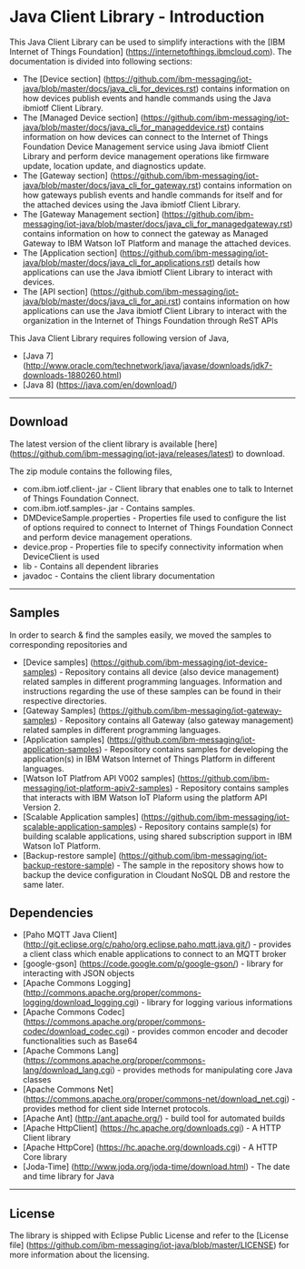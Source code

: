 Java Client Library - Introduction
============================================

This Java Client Library can be used to simplify interactions with the [IBM Internet of Things Foundation] (https://internetofthings.ibmcloud.com). The documentation is divided into following sections:  

- The [Device section] (https://github.com/ibm-messaging/iot-java/blob/master/docs/java_cli_for_devices.rst) contains information on how devices publish events and handle commands using the Java ibmiotf Client Library. 
- The [Managed Device section] (https://github.com/ibm-messaging/iot-java/blob/master/docs/java_cli_for_manageddevice.rst) contains information on how devices can connect to the Internet of Things Foundation Device Management service using Java ibmiotf Client Library and perform device management operations like firmware update, location update, and diagnostics update.
- The [Gateway section] (https://github.com/ibm-messaging/iot-java/blob/master/docs/java_cli_for_gateway.rst) contains information on how gateways publish events and handle commands for itself and for the attached devices using the Java ibmiotf Client Library. 
- The [Gateway Management section] (https://github.com/ibm-messaging/iot-java/blob/master/docs/java_cli_for_managedgateway.rst) contains information on how to connect the gateway as Managed Gateway to IBM Watson IoT Platform and manage the attached devices.
- The [Application section] (https://github.com/ibm-messaging/iot-java/blob/master/docs/java_cli_for_applications.rst) details how applications can use the Java ibmiotf Client Library to interact with devices.
- The [API section] (https://github.com/ibm-messaging/iot-java/blob/master/docs/java_cli_for_api.rst)  contains information on how applications can use the Java ibmiotf Client Library to interact with the organization in the Internet of Things Foundation through ReST APIs

This Java Client Library requires following version of Java,

*  [Java 7] (http://www.oracle.com/technetwork/java/javase/downloads/jdk7-downloads-1880260.html)
*  [Java 8] (https://java.com/en/download/)

----

Download
-------------------------------------------------------------------------------
The latest version of the client library is available [here] (https://github.com/ibm-messaging/iot-java/releases/latest) to download.

The zip module contains the following files,

* com.ibm.iotf.client-<version>.jar - Client library that enables one to talk to Internet of Things Foundation Connect.
* com.ibm.iotf.samples-<version>.jar - Contains samples.
* DMDeviceSample.properties - Properties file used to configure the list of options required to connect to Internet of Things Foundation Connect and perform device management operations.
* device.prop - Properties file to specify connectivity information when DeviceClient is used
* lib - Contains all dependent libraries
* javadoc - Contains the client library documentation

----

Samples
-------------------------------------------------------------------------------
In order to search & find the samples easily, we moved the samples to corresponding repositories and 

* [Device samples] (https://github.com/ibm-messaging/iot-device-samples) - Repository contains all device (also device management) related samples in different programming languages. Information and instructions regarding the use of these samples can be found in their respective directories.
* [Gateway Samples] (https://github.com/ibm-messaging/iot-gateway-samples) - Repository contains all Gateway (also gateway management) related samples in different programming languages.
* [Application samples] (https://github.com/ibm-messaging/iot-application-samples) - Repository contains samples for developing the application(s) in IBM Watson Internet of Things Platform in different languages.
* [Watson IoT Platfrom API V002 samples] (https://github.com/ibm-messaging/iot-platform-apiv2-samples) - Repository contains samples that interacts with IBM Watson IoT Plaform using the platform API Version 2.
* [Scalable Application samples] (https://github.com/ibm-messaging/iot-scalable-application-samples) - Repository contains sample(s) for building scalable applications, using shared subscription support in IBM Watson IoT Platform.
* [Backup-restore sample] (https://github.com/ibm-messaging/iot-backup-restore-sample) - The sample in the repository shows how to backup the device configuration in Cloudant NoSQL DB and restore the same later.


Dependencies
-------------------------------------------------------------------------------

-  [Paho MQTT Java Client] (http://git.eclipse.org/c/paho/org.eclipse.paho.mqtt.java.git/) - provides a client class which enable applications to connect to an MQTT broker
-  [google-gson] (https://code.google.com/p/google-gson/) - library for interacting with JSON objects
-  [Apache Commons Logging] (http://commons.apache.org/proper/commons-logging/download_logging.cgi) - library for logging various informations
-  [Apache Commons Codec] (https://commons.apache.org/proper/commons-codec/download_codec.cgi) - provides common encoder and decoder functionalities such as Base64
-  [Apache Commons Lang] (https://commons.apache.org/proper/commons-lang/download_lang.cgi) - provides methods for manipulating core Java classes
-  [Apache Commons Net] (https://commons.apache.org/proper/commons-net/download_net.cgi) - provides method for client side Internet protocols.
-  [Apache Ant] (http://ant.apache.org/) - build tool for automated builds
-  [Apache HttpClient] (https://hc.apache.org/downloads.cgi) - A HTTP Client library
-  [Apache HttpCore] (https://hc.apache.org/downloads.cgi)  - A HTTP Core library
-  [Joda-Time] (http://www.joda.org/joda-time/download.html) - The date and time library for Java 

----

License
-----------------------

The library is shipped with Eclipse Public License and refer to the [License file] (https://github.com/ibm-messaging/iot-java/blob/master/LICENSE) for more information about the licensing.
